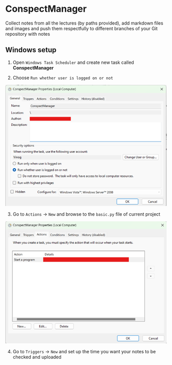 # ConspectManager

Collect notes from all the lectures (by paths provided), add markdown files and images and push them respectfully to different branches of your Git repository with notes

## Windows setup

1. Open `Windows Task Scheduler` and create new task called **ConspectManager**

2. Choose `Run whether user is logged on or not`

![alt text](docs/general.png)

3. Go to `Actions` -> `New` and browse to the `basic.py` file of current project

![alt text](docs/actions.png)

4. Go to `Triggers` -> `New` and set up the time you want your notes to be checked and uploaded
